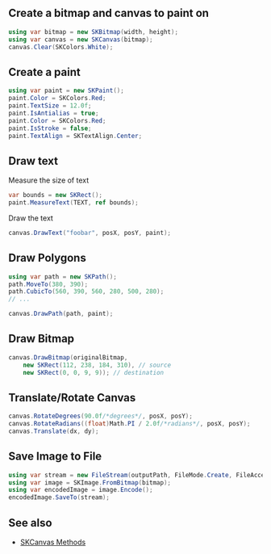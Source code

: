 ## Create a bitmap and canvas to paint on
```cs
using var bitmap = new SKBitmap(width, height);
using var canvas = new SKCanvas(bitmap);
canvas.Clear(SKColors.White);
```

## Create a paint
```cs
using var paint = new SKPaint();
paint.Color = SKColors.Red;
paint.TextSize = 12.0f;
paint.IsAntialias = true;
paint.Color = SKColors.Red;
paint.IsStroke = false;
paint.TextAlign = SKTextAlign.Center;
```

## Draw text

Measure the size of text
```cs
var bounds = new SKRect();
paint.MeasureText(TEXT, ref bounds);
```

Draw the text
```cs
canvas.DrawText("foobar", posX, posY, paint);
```

## Draw Polygons

```cs
using var path = new SKPath();
path.MoveTo(380, 390);
path.CubicTo(560, 390, 560, 280, 500, 280);
// ...

canvas.DrawPath(path, paint);
```

## Draw Bitmap

```cs
canvas.DrawBitmap(originalBitmap,
    new SKRect(112, 238, 184, 310), // source
    new SKRect(0, 0, 9, 9)); // destination
```

## Translate/Rotate Canvas

```cs
canvas.RotateDegrees(90.0f/*degrees*/, posX, posY);
canvas.RotateRadians((float)Math.PI / 2.0f/*radians*/, posX, posY);
canvas.Translate(dx, dy);
```

## Save Image to File
```cs
using var stream = new FileStream(outputPath, FileMode.Create, FileAccess.Write);
using var image = SKImage.FromBitmap(bitmap);
using var encodedImage = image.Encode();
encodedImage.SaveTo(stream);
```

## See also

- [SKCanvas Methods](https://learn.microsoft.com/en-us/dotnet/api/skiasharp.skcanvas#methods)